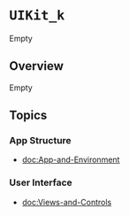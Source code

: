 # ``UIKit_k``

Empty

## Overview

Empty

## Topics

### App Structure

- <doc:App-and-Environment>

### User Interface

- <doc:Views-and-Controls>

